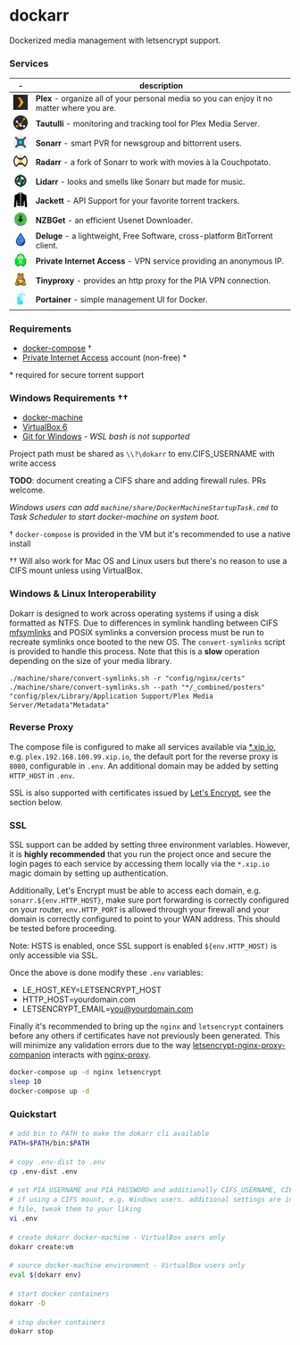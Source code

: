 # dockarr

Dockerized media management with letsencrypt support.

### Services

| - | description
|---------------------------------------------------|----------
| [![plex][plex-logo]][plex-link]                   | **Plex** - organize all of your personal media so you can enjoy it no matter where you are.
| [![tautulli][tautulli-logo]][tautulli-link]       | **Tautulli** - monitoring and tracking tool for Plex Media Server.
| [![sonarr][sonarr-logo]][sonarr-link]             | **Sonarr** - smart PVR for newsgroup and bittorrent users.
| [![radarr][radarr-logo]][radarr-link]             | **Radarr** - a fork of Sonarr to work with movies à la Couchpotato.
| [![lidarr][lidarr-logo]][lidarr-link]             | **Lidarr** - looks and smells like Sonarr but made for music.
| [![jackett][jackett-logo]][jackett-link]          | **Jackett** - API Support for your favorite torrent trackers. 
| [![nzbget][nzbget-logo]][nzbget-link]             | **NZBGet** - an efficient Usenet Downloader.
| [![deluge][deluge-logo]][deluge-link]             | **Deluge** - a lightweight, Free Software, cross-platform BitTorrent client.
| [![private internet access][pia-logo]][pia-link]  | **Private Internet Access** - VPN service providing an anonymous IP.
| [![tiny-proxy][tiny-proxy-logo]][tiny-proxy-link] | **Tinyproxy** - provides an http proxy for the PIA VPN connection.
| [![portainer][portainer-logo]][portainer-link]    | **Portainer** - simple management UI for Docker.


[plex-link]: https://hub.docker.com/r/linuxserver/plex
[plex-logo]: docs/images/plex.png
[tautulli-link]: https://hub.docker.com/r/linuxserver/tautulli
[tautulli-logo]: docs/images/tautulli.png
[sonarr-link]: https://hub.docker.com/r/linuxserver/sonarr
[sonarr-logo]: docs/images/sonarr.png
[radarr-link]: https://hub.docker.com/r/linuxserver/radarr
[radarr-logo]: docs/images/radarr.png
[lidarr-link]: https://hub.docker.com/r/linuxserver/lidarr
[lidarr-logo]: docs/images/lidarr.png
[nzbget-link]: https://hub.docker.com/r/linuxserver/nzbget
[nzbget-logo]: docs/images/nzbget.png
[deluge-link]: https://hub.docker.com/r/linuxserver/deluge
[deluge-logo]: docs/images/deluge.png
[jackett-link]: https://hub.docker.com/r/linuxserver/jackett
[jackett-logo]: docs/images/jackett.png
[portainer-link]: https://hub.docker.com/r/portainer/portainer
[portainer-logo]: docs/images/portainer.png
[pia-link]: https://hub.docker.com/r/qmcgaw/private-internet-access
[pia-logo]: docs/images/private-internet-access.png
[tiny-proxy-link]: https://hub.docker.com/r/dannydirect/tinyproxy
[tiny-proxy-logo]: docs/images/tiny-proxy.png


### Requirements
- [docker-compose](https://docs.docker.com/compose/install/#install-using-pip) †
- [Private Internet Access](https://www.privateinternetaccess.com/) account (non-free) *

\* required for secure torrent support

### Windows Requirements ††
- [docker-machine](https://docs.docker.com/machine/install-machine/)
- [VirtualBox 6](https://www.virtualbox.org/wiki/Downloads)
- [Git for Windows](https://gitforwindows.org/) - _WSL bash is not supported_

Project path must be shared as `\\?\dokarr` to env.CIFS_USERNAME with write access

**TODO**: document creating a CIFS share and adding firewall rules. PRs welcome.<br>

_Windows users can add `machine/share/DockerMachineStartupTask.cmd` to Task Scheduler
to start docker-machine on system boot._

† `docker-compose` is provided in the VM but it's recommended to use a native install<br>

†† Will also work for Mac OS and Linux users but there's no reason to use a CIFS mount
   unless using VirtualBox.

### Windows & Linux Interoperability

Dokarr is designed to work across operating systems if using a disk formatted as NTFS.
Due to differences in symlink handling between CIFS [mfsymlinks](https://wiki.samba.org/index.php/UNIX_Extensions#Minshall.2BFrench_symlinks) 
and POSIX symlinks a conversion process must be run to recreate symlinks once booted
to the new OS. The `convert-symlinks` script is provided to handle this process. Note
that this is a **slow** operation depending on the size of your media library.


```
./machine/share/convert-symlinks.sh -r "config/nginx/certs"
./machine/share/convert-symlinks.sh --path "*/_combined/posters" "config/plex/Library/Application Support/Plex Media Server/Metadata"Metadata"
```

### Reverse Proxy
The compose file is configured to make all services available via [*.xip.io](http://xip.io/),
e.g. `plex.192.168.100.99.xip.io`, the default port for the reverse proxy is `8080`,
configurable in `.env`. An additional domain may be added by setting `HTTP_HOST` in `.env`.

SSL is also supported with certificates issued by [Let's Encrypt](https://letsencrypt.org/), see the section below.

### SSL
SSL support can be added by setting three environment variables. However, it is
**highly recommended** that you run the project once and secure the login pages
to each service by accessing them locally via the `*.xip.io` magic domain by
setting up authentication.

Additionally, Let's Encrypt must be able to access each domain,
e.g. `sonarr.${env.HTTP_HOST}`, make sure port forwarding is correctly configured
on your router, `env.HTTP_PORT` is allowed through your firewall and your domain
is correctly configured to point to your WAN address. This should be tested before
proceeding.

Note: HSTS is enabled, once SSL support is enabled `${env.HTTP_HOST)` is only
accessible via SSL.

Once the above is done modify these `.env` variables:
- LE_HOST_KEY=LETSENCRYPT_HOST
- HTTP_HOST=yourdomain.com
- LETSENCRYPT_EMAIL=you@yourdomain.com

Finally it's recommended to bring up the `nginx` and `letsencrypt` containers
before any others if certificates have not previously been generated. This will
minimize any validation errors due to the way [letsencrypt-nginx-proxy-companion](https://github.com/JrCs/docker-letsencrypt-nginx-proxy-companion)
interacts with [nginx-proxy](https://github.com/jwilder/nginx-proxy).

```bash
docker-compose up -d nginx letsencrypt
sleep 10
docker-compose up -d
```

### Quickstart
```bash
# add bin to PATH to make the dokarr cli available
PATH=$PATH/bin:$PATH

# copy .env-dist to .env
cp .env-dist .env

# set PIA_USERNAME and PIA_PASSWORD and additionally CIFS_USERNAME, CIFS_PASSWORD
# if using a CIFS mount, e.g. Windows users. additional settings are in the .env
# file, tweak them to your liking
vi .env

# create dokarr docker-machine - VirtualBox users only
dokarr create:vm

# source docker-machine environment - VirtualBox users only
eval $(dokarr env)

# start docker containers
dokarr -D

# stop docker containers
dokarr stop
```
